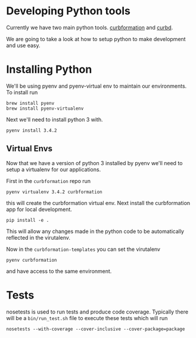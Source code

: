 # Developing Python tools
Currently we have two main python tools.  [curbformation](https://github.com/ridecharge/curbformation) and [curbd](https://github.com/ridecharge/curbd). 

We are going to take a look at how to setup python to make development and use easy.

# Installing Python 
We'll be using pyenv and pyenv-virtual env to maintain our environments. To install run

```shell
brew install pyenv
brew install pyenv-virtualenv
```

Next we'll need to install python 3 with.

```shell
pyenv install 3.4.2
```

## Virtual Envs
Now that we have a version of python 3 installed by pyenv we'll need to setup a virtualenv for our applications.

First in the `curbformation` repo run

```shell
pyenv virtualenv 3.4.2 curbformation
```
 this will create the curbformation virtual env.  Next install the curbformation app for local development.

 ```shell
 pip install -e .
 ```

 This will allow any changes made in the python code to be automatically reflected in the virutalenv.

 Now in the `curbformation-templates` you can set the virutalenv 

 ```shell
 pyenv curbformation
 ```

 and have access to the same environment.

 # Tests
 nosetests is used to run tests and produce code coverage.  Typically there will be a `bin/run_test.sh` file to execute these tests which will run

 ```
 nosetests --with-coverage --cover-inclusive --cover-package=package
 ```